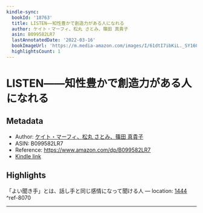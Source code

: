 ```yaml
---
kindle-sync:
  bookId: '18763'
  title: LISTEN――知性豊かで創造力がある人になれる
  author: ケイト・マーフィ、松丸 さとみ、篠田 真貴子
  asin: B099582LR7
  lastAnnotatedDate: '2022-03-16'
  bookImageUrl: 'https://m.media-amazon.com/images/I/61dtI7ibKiL._SY160.jpg'
  highlightsCount: 1
---
```

# LISTEN――知性豊かで創造力がある人になれる
## Metadata
* Author: [ケイト・マーフィ、松丸 さとみ、篠田 真貴子](https://www.amazon.comundefined)
* ASIN: B099582LR7
* Reference: https://www.amazon.com/dp/B099582LR7
* [Kindle link](kindle://book?action=open&asin=B099582LR7)

## Highlights
「よい聞き手」とは、話し手と同じ感情になって聞ける人 — location: [1444](kindle://book?action=open&asin=B099582LR7&location=1444) ^ref-8070

---
